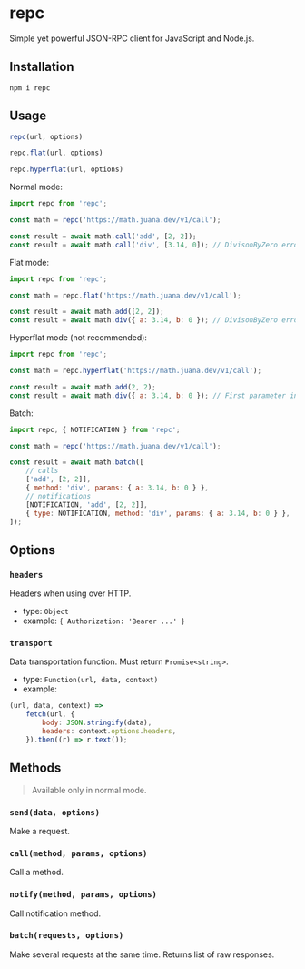 # repc

Simple yet powerful JSON-RPC client for JavaScript and Node.js.

## Installation

```shell
npm i repc
```

## Usage

```javascript
repc(url, options)

repc.flat(url, options)

repc.hyperflat(url, options)
```

Normal mode:

```javascript
import repc from 'repc';

const math = repc('https://math.juana.dev/v1/call');

const result = await math.call('add', [2, 2]);
const result = await math.call('div', [3.14, 0]); // DivisonByZero error
```

Flat mode:

```javascript
import repc from 'repc';

const math = repc.flat('https://math.juana.dev/v1/call');

const result = await math.add([2, 2]);
const result = await math.div({ a: 3.14, b: 0 }); // DivisonByZero error
```

Hyperflat mode (not recommended):

```javascript
import repc from 'repc';

const math = repc.hyperflat('https://math.juana.dev/v1/call');

const result = await math.add(2, 2);
const result = await math.div({ a: 3.14, b: 0 }); // First parameter invalid type error
```

Batch:

```javascript
import repc, { NOTIFICATION } from 'repc';

const math = repc('https://math.juana.dev/v1/call');

const result = await math.batch([
    // calls
    ['add', [2, 2]],
    { method: 'div', params: { a: 3.14, b: 0 } },
    // notifications
    [NOTIFICATION, 'add', [2, 2]],
    { type: NOTIFICATION, method: 'div', params: { a: 3.14, b: 0 } },
]);
```

## Options

### `headers`

Headers when using over HTTP.

- type: `Object`
- example: `{ Authorization: 'Bearer ...' }`

### `transport`

Data transportation function. Must return `Promise<string>`.

- type: `Function(url, data, context)`
- example:

```javascript
(url, data, context) =>
    fetch(url, {
        body: JSON.stringify(data),
        headers: context.options.headers,
    }).then((r) => r.text());
```

## Methods

> Available only in normal mode.

### `send(data, options)`

Make a request.

### `call(method, params, options)`

Call a method.

### `notify(method, params, options)`

Call notification method.

### `batch(requests, options)`

Make several requests at the same time.
Returns list of raw responses.
